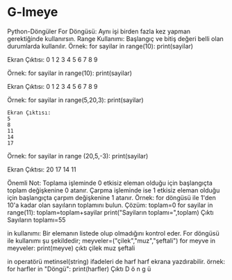 # G-lmeye
Python-Döngüler
For Döngüsü: Aynı işi birden fazla kez yapman gerektiğinde kullanırsın.
Range Kullanımı: Başlangıç ve bitiş değeri belli olan durumlarda kullanılır.
Örnek:
for sayilar in range(10):
 print(sayilar)

Ekran Çıktısı:
0
1
2
3
4
5
6
7
8
9

Örnek:
for sayilar in range(10):
  print(sayilar)
  
  Ekran Çıktısı:
  0
  1
  2
  3
  4
  5
  6
  7
  8
  9
  
  Örnek:
  for sayilar in range(5,20,3):
    print(sayilar)
    
    Ekran Çıktısı:
    5
    8
    11
    14
    17
    
Örnek:
for sayilar in range (20,5,-3):
  print(sayilar)

Ekran Çıktısı:
20
17
14
11

Önemli Not: Toplama işleminde 0 etkisiz eleman olduğu için başlangıçta toplam değişkenine 0 atanır. Çarpma işleminde ise 1 etkisiz eleman olduğu için başlangıçta çarpım değişkenine 1 atanır.
Örnek:
for döngüsü ile 1'den 10'a kadar olan sayıların toplamını bulun.
Çözüm:
toplam=0
for sayilar in range(11):
  toplam=toplam+sayilar
print("Sayiların toplamı=",toplam)
Çıktı
Sayıların toplamı=55

in kullanımı: Bir elemanın listede olup olmadığını kontrol eder. For döngüsü ile kullanımı şu şekildedir;
meyveler=("çilek","muz","şeftali")
for meyve in meyveler:
  print(meyve)
çıktı
çilek
muz
şeftali

in operatörü metinsel(string) ifadeleri de harf harf ekrana yazdırabilir.
örnek:
for harfler in "Döngü":
  print(harfler)
Çıktı
D
ö
n
g
ü

